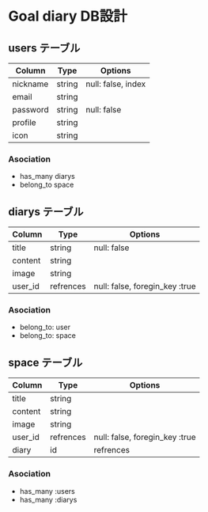 # Goal diary DB設計
## users テーブル
|Column|Type|Options|
|------|----|-------|
|nickname|string|null: false, index|
|email|string||null: false|
|password|string|null: false|
|profile|string|
|icon|string|
### Asociation
- has_many diarys
- belong_to space

## diarys テーブル
|Column|Type|Options|
|------|----|-------|
|title|string|null: false|
|content|string|
|image|string|
|user_id|refrences|null: false, foregin_key :true|
### Asociation
- belong_to: user
- belong_to: space

## space テーブル
|Column|Type|Options|
|------|----|-------|
|title|string
|content|string|
|image|string|
|user_id|refrences|null: false, foregin_key :true|
|diary|id|refrences|null: false, foregin_key :true|
### Asociation
- has_many :users
- has_many :diarys


<!-- ## diary_userテーブル
|Column|Type|Options|
|------|----|-------|
|user_id|refrences|null: false, foregin_key :true|
|diary|id|refrences|null:false, foregin_key :true|
### Asociation
- belong_to :user
- belong_to :diary
 -->



